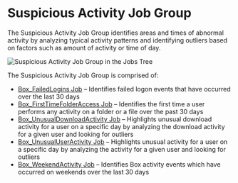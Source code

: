# Suspicious Activity Job Group

The Suspicious Activity Job Group identifies areas and times of abnormal activity by analyzing
typical activity patterns and identifying outliers based on factors such as amount of activity or
time of day.

![Suspicious Activity Job Group in the Jobs Tree](/img/product_docs/accessanalyzer/11.6/admin/hostmanagement/jobstree.webp)

The Suspicious Activity Job Group is comprised of:

- [Box_FailedLogins Job](/docs/accessanalyzer/11.6/solutions/box/activity/suspiciousactivity/box_failedlogins.md)
  – Identifies failed logon events that have occurred over the last 30 days
- [Box_FirstTimeFolderAccess Job](/docs/accessanalyzer/11.6/solutions/box/activity/suspiciousactivity/box_firsttimefolderaccess.md)
  – Identifies the first time a user performs any activity on a folder or a file over the past 30
  days
- [Box_UnusualDownloadActivity Job](/docs/accessanalyzer/11.6/solutions/box/activity/suspiciousactivity/box_unusualdownloadactivity.md)
  – Highlights unusual download activity for a user on a specific day by analyzing the download
  activity for a given user and looking for outliers
- [Box_UnusualUserActivity Job](/docs/accessanalyzer/11.6/solutions/box/activity/suspiciousactivity/box_unusualuseractivity.md)
  – Highlights unusual activity for a user on a specific day by analyzing the activity for a given
  user and looking for outliers
- [Box_WeekendActivity Job](/docs/accessanalyzer/11.6/solutions/box/activity/suspiciousactivity/box_weekendactivity.md)
  – Identifies Box activity events which have occurred on weekends over the last 30 days
